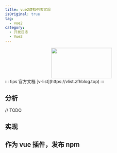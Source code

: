 ```yaml
---
title: vue2虚拟列表实现
isOriginal: true
tag:
  - vue2
category:
  - 开发日志
  - Vue2
---
```


<center>
  <img  style='width:200px;height:100px' src='https://zfh-nanjing-bucket.oss-cn-nanjing.aliyuncs.com/blog-images/VListLogo.PNG'/>
</center>
::: tips 官方文档
[v-list](https://vlist.zfhblog.top)
:::

## 分析

// TODO

## 实现

## 作为 vue 插件，发布 npm
